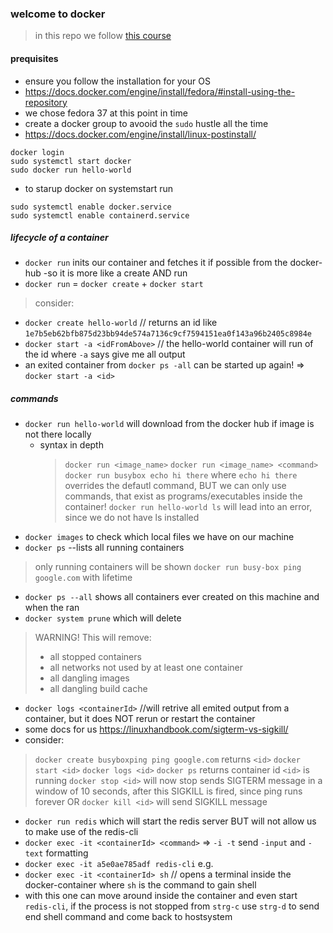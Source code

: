 ### welcome to docker

> in this repo we follow [this course](https://www.udemy.com/course/docker-and-kubernetes-the-complete-guide/)

#### prequisites
* ensure you follow the installation for your OS
* https://docs.docker.com/engine/install/fedora/#install-using-the-repository
* we chose fedora 37 at this point in time
* create a docker group to avooid the `sudo` hustle all the time
* https://docs.docker.com/engine/install/linux-postinstall/

```
docker login
sudo systemctl start docker
sudo docker run hello-world
```

* to starup docker on systemstart run
```
sudo systemctl enable docker.service
sudo systemctl enable containerd.service
```
##### lifecycle of a container
* `docker run` inits our container and fetches it if possible from the docker-hub -so it is more like a create AND run
* `docker run` = `docker create` + `docker start`
> consider:
* `docker create hello-world` // returns an id like `1e7b5eb62bfb875d23bb94de574a7136c9cf7594151ea0f143a96b2405c8984e`
* `docker start -a <idFromAbove>` // the hello-world container will run of the id where `-a` says give me all output
* an exited container from `docker ps -all` can be started up again! => `docker start -a <id>`

##### commands
* `docker run hello-world` will download from the docker hub if image is not there locally
  * syntax in depth
    > `docker run <image_name>`
    > `docker run <image_name> <command>`
    `docker run busybox echo hi there` where `echo hi there` overrides the defautl command, BUT we can only use commands, that exist as programs/executables inside the container!
    `docker run hello-world ls` will lead into an error, since we do not have ls installed
* `docker images` to check which local files we have on our machine
* `docker ps` --lists all running containers
 > only running containers will be shown
 > `docker run busy-box ping google.com` with lifetime 
* `docker ps --all` shows all containers ever created on this machine and when the ran
* `docker system prune` which will delete
> WARNING! This will remove:
>  - all stopped containers
>  - all networks not used by at least one container
>  - all dangling images
>  - all dangling build cache
* `docker logs <containerId>` //will retrive all emited output from a container, but it does NOT rerun or restart the container
* some docs for us https://linuxhandbook.com/sigterm-vs-sigkill/
* consider:
> `docker create busyboxping ping google.com` returns `<id>`
> `docker start <id>`
> `docker logs <id>`
> `docker ps` returns container id `<id>` is running
> `docker stop <id>` will now stop sends SIGTERM message in a window of 10 seconds, after this SIGKILL is fired, since ping runs forever OR 
> `docker kill <id>` will send SIGKILL message 


* `docker run redis` which will start the redis server BUT will not allow us to make use of the redis-cli
* `docker exec -it <containerId> <command>` => `-i -t` send `-input` and `-text` formatting
* `docker exec -it a5e0ae785adf redis-cli` e.g.
* `docker exec -it <containerId> sh` // opens a terminal inside the docker-container where `sh` is the command to gain shell
* with this one can move around inside the container and even start `redis-cli`, if the process is not stopped from `strg-c` use `strg-d` to send end shell command and come back to hostsystem






